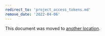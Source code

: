 ```yaml
---
redirect_to: 'project_access_tokens.md'
remove_date: '2022-04-06'
---
```


This document was moved to [another location](project_access_tokens.md).

<!-- This redirect file can be deleted after <2022-04-06>. -->
<!-- Redirects that point to other docs in the same project expire in three months. -->
<!-- Redirects that point to docs in a different project or site (for example, link is not relative and starts with `https:`) expire in one year. -->
<!-- Before deletion, see: https://docs.gitlab.com/ee/development/documentation/redirects.html -->
